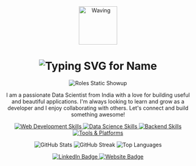 <div align="center">
  <!-- Waving Hand GIF -->
  <img src="https://user-images.githubusercontent.com/74038190/229202350-f80e643a-f126-4076-a077-3e5f187a5509.gif" width="100px" alt="Waving" />

  <!-- Name typed once on top -->
  <h1>
    <img src="https://readme-typing-svg.demolab.com?font=Fira+Code&pause=1000&color=F7F7F7&center=true&width=500&lines=Hello+there%2C+I'm+Anush+S+Jathan!&loop=false" alt="Typing SVG for Name" />
  </h1>

  <!-- Roles appear instantly after delay below -->
  <img src="https://readme-typing-svg.demolab.com?font=Fira+Code&duration=1&pause=6000&color=F7F7F7&center=true&width=500&lines=Data+Scientist;Data+Analyst;AI+Enthusiast&loop=false" alt="Roles Static Showup" />

  <p>
    I am a passionate Data Scientist from India with a love for building useful and beautiful applications. I'm always looking to learn and grow as a developer and I enjoy collaborating with others. Let's connect and build something awesome!
  </p>

  <!-- Tech Stack -->
  <p align="center">
    <a href="https://skillicons.dev" target="_blank">
      <img src="https://skillicons.dev/icons?i=html,css,js,tailwind" alt="Web Development Skills" />
    </a>
    <a href="https://skillicons.dev" target="_blank">
      <img src="https://skillicons.dev/icons?i=python,r,numpy,pandas,scikitlearn,powerbi,tableau" alt="Data Science Skills" />
    </a>
    <a href="https://skillicons.dev" target="_blank">
      <img src="https://skillicons.dev/icons?i=flask,django,streamlit,gradio" alt="Backend Skills" />
    </a>
    <a href="https://skillicons.dev" target="_blank">
      <img src="https://skillicons.dev/icons?i=git,github,vscode,netlify,mysql,docker,gcp" alt="Tools & Platforms" />
    </a>
  </p>

  <!-- GitHub Stats -->
  <p align="center">
    <img src="https://github-readme-stats.vercel.app/api?username=NeoASJ&show_icons=true&theme=tokyonight&hide_border=true&count_private=true" alt="GitHub Stats" />
    <img src="https://github-readme-streak-stats.herokuapp.com/?user=NeoASJ&theme=tokyonight&hide_border=true" alt="GitHub Streak" />
    <img src="https://github-readme-stats.vercel.app/api/top-langs/?username=NeoASJ&layout=compact&theme=tokyonight&hide_border=true" alt="Top Languages" />
  </p>

  <!-- Connect Links -->
  <p align="center">
    <a href="https://www.linkedin.com/in/anush-s-jathan" target="_blank">
      <img src="https://img.shields.io/badge/LinkedIn-0077B5?style=for-the-badge&logo=linkedin&logoColor=white" alt="LinkedIn Badge" />
    </a>
    <a href="https://neaasj.netlify.app" target="_blank">
      <img src="https://img.shields.io/badge/Website-FF5733?style=for-the-badge&logo=google-chrome&logoColor=white" alt="Website Badge" />
    </a>
  </p>
</div>
